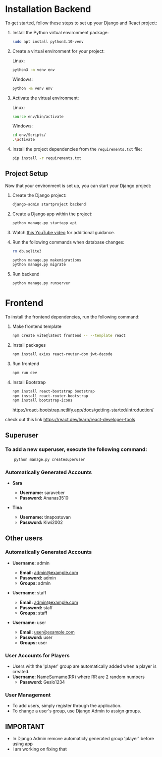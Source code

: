 # Installation Backend

To get started, follow these steps to set up your Django and React project:

1. Install the Python virtual environment package:

    ```bash
    sudo apt install python3.10-venv
    ```

2. Create a virtual environment for your project:

    Linux:
    ```bash
    python3 -m venv env
    ```

    Windows:
    ```bash
    python -m venv env
    ```

3. Activate the virtual environment:

    Linux:
    ```bash
    source env/bin/activate
    ```

    Windows:
    ```bash
    cd env/Scripts/
    .\activate
    ```



4. Install the project dependencies from the `requirements.txt` file:

    ```bash
    pip install -r requirements.txt
    ```

## Project Setup 

Now that your environment is set up, you can start your Django project:

1. Create the Django project:

    ```bash
    django-admin startproject backend
    ```

2. Create a Django app within the project:

    ```bash
    python manage.py startapp api
    ```

3. Watch [this YouTube video](https://www.youtube.com/watch?v=c-QsfbznSXI&t=505s) for additional guidance.

4. Run the following commands when database changes:
    ```bash
    rm db.sqlite3
    ```
    ```bash
    python manage.py makemigrations
    python manage.py migrate
    ```

5. Run backend

    ```bash
    python manage.py runserver
    ```

# Frontend

To install the frontend dependencies, run the following command:

1. Make frontend template

    ```bash
    npm create vite@latest frontend -- --template react
    ```

2. Install packages

    ```bash
    npm install axios react-router-dom jwt-decode
    ```

3. Run frontend

    ```bash
    npm run dev
    ```
    
4. Install Bootstrap
    ```bash
    npm install react-bootstrap bootstrap
    npm install react-router-bootstrap
    npm install bootstrap-icons
    ```
    https://react-bootstrap.netlify.app/docs/getting-started/introduction/
    

check out this link https://react.dev/learn/react-developer-tools


## Superuser 
### To add a new superuser, execute the following command:

```bash
    python manage.py createsuperuser
```

### Automatically Generated Accounts

- **Sara**
   - **Username:** saraveber
   - **Password:** Ananas3510

- **Tina**
   - **Username:** tinapostuvan
   - **Password:** Kiwi2002


## Other users

### Automatically Generated Accounts

- **Username:** admin
  - **Email:** admin@example.com
  - **Password:** admin
  - **Groups:** admin

- **Username:** staff
  - **Email:** admin@example.com
  - **Password:** staff
  - **Groups:** staff

- **Username:** user
  - **Email:** user@example.com
  - **Password:** user
  - **Groups:** user

### User Accounts for Players
- Users with the 'player' group are automatically added when a player is created.
- **Username:** NameSurname(RR) where RR are 2 random numbers
    - **Password:** Geslo1234

### User Management
- To add users, simply register through the application.
- To change a user's group, use Django Admin to assign groups.

## IMPORTANT 
-  In Django Admin remove automaticly generated group 'player' before using app
- I am working on fixing that 